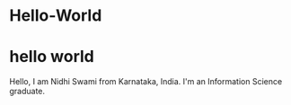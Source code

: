 # Hello-World
<h1> hello world </h1>
<p>Hello, I am Nidhi Swami from Karnataka, India.
  I'm an Information Science graduate.</p>
